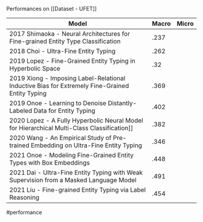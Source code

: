 Performances on [[Dataset - UFET]]

| Model                                                                                          | Macro | Micro |
| ---------------------------------------------------------------------------------------------- | ----- | ----- |
| 2017 Shimaoka - Neural Architectures for Fine-grained Entity Type Classification               | .237  |       |
| 2018 Choi - Ultra-Fine Entity Typing                                                           | .262  |       |
| 2019 Lopez - Fine-Grained Entity Typing in Hyperbolic Space                                    | .32   |       |
| 2019 Xiong - Imposing Label-Relational Inductive Bias for Extremely Fine-Grained Entity Typing | .369  |       |
| 2019 Onoe - Learning to Denoise Distantly-Labeled Data for Entity Typing                       | .402  |       |
| 2020 Lopez - A Fully Hyperbolic Neural Model for Hierarchical Multi-Class Classification]]     | .382  |       |
| 2020 Wang - An Empirical Study of Pre-trained Embedding on Ultra-Fine Entity Typing            | .346      |       |
| 2021 Onoe - Modeling Fine-Grained Entity Types with Box Embeddings                             | .448  |       |
| 2021 Dai - Ultra-Fine Entity Typing with Weak Supervision from a Masked Language Model         | .491  |       |
| 2021 Liu - Fine-grained Entity Typing via Label Reasoning                                      | .454  |       |

#performance 